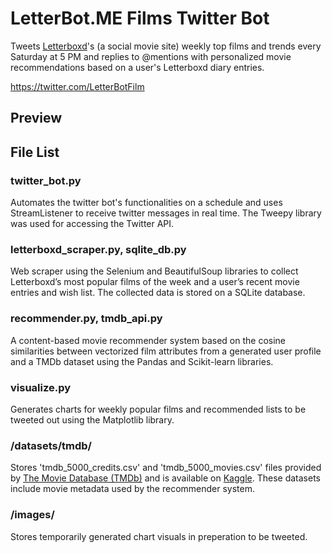 # LetterBot.ME Films Twitter Bot
Tweets [Letterboxd](https://letterboxd.com/)'s (a social movie site) weekly top films and trends every Saturday at 5 PM and replies to @mentions with personalized movie recommendations based on a user's Letterboxd diary entries.

https://twitter.com/LetterBotFilm

## Preview


## File List

### twitter_bot.py
Automates the twitter bot's functionalities on a schedule and uses StreamListener to receive twitter messages in real time. The Tweepy library was used for accessing the Twitter API.

### letterboxd_scraper.py, sqlite_db.py
Web scraper using the Selenium and BeautifulSoup libraries to collect Letterboxd’s most popular films of the week and a user’s recent movie entries and wish list. The collected data is stored on a SQLite database.

### recommender.py, tmdb_api.py
A content-based movie recommender system based on the cosine similarities between vectorized film attributes from a generated user profile and a TMDb dataset using the Pandas and Scikit-learn libraries.

### visualize.py
Generates charts for weekly popular films and recommended lists to be tweeted out using the Matplotlib library.

### /datasets/tmdb/
Stores 'tmdb_5000_credits.csv' and 'tmdb_5000_movies.csv' files provided by [The Movie Database (TMDb)](https://www.themoviedb.org/) and is available on [Kaggle](https://www.kaggle.com/tmdb/tmdb-movie-metadata/). These datasets include movie metadata used by the recommender system.

### /images/
Stores temporarily generated chart visuals in preperation to be tweeted.
